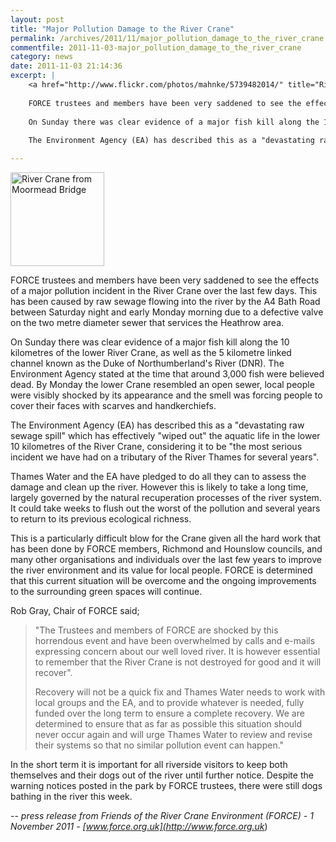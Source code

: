 ```yaml
---
layout: post
title: "Major Pollution Damage to the River Crane"
permalink: /archives/2011/11/major_pollution_damage_to_the_river_crane.html
commentfile: 2011-11-03-major_pollution_damage_to_the_river_crane
category: news
date: 2011-11-03 21:14:36
excerpt: |
    <a href="http://www.flickr.com/photos/mahnke/5739482014/" title="River Crane from Moormead Bridge by Peter M, on Flickr"><img src="/assets/images/2011/5739482014_b3f7cd0310_m.jpg" width="150"  alt="River Crane from Moormead Bridge" class="photo right"></a>
    
    FORCE trustees and members have been very saddened to see the effects of a major pollution incident in the River Crane over the last few days. This has been caused by raw sewage flowing into the river by the A4 Bath Road between Saturday night and early Monday morning due to a defective valve on the two metre diameter sewer that services the Heathrow area.
    
    On Sunday there was clear evidence of a major fish kill along the 10 kilometres of the lower River Crane, as well as the 5 kilometre linked channel known as the Duke of Northumberland's River (DNR).  The Environment Agency stated at the time that around 3,000 fish were believed dead.  By Monday the lower Crane resembled an open sewer, local people were visibly shocked by its appearance and the smell was forcing people to cover their faces with scarves and handkerchiefs.
    
    The Environment Agency (EA) has described this as a "devastating raw sewage spill" which has effectively "wiped out" the aquatic life in the lower 10 kilometres of the River Crane, considering it to be "the most serious incident we have had on a tributary of the River Thames for several years".

---
```


<a href="http://www.flickr.com/photos/mahnke/5739482014/" title="River Crane from Moormead Bridge by Peter M, on Flickr"><img src="/assets/images/2011/5739482014_b3f7cd0310_m.jpg" width="150"  alt="River Crane from Moormead Bridge" class="photo right"></a>

FORCE trustees and members have been very saddened to see the effects of a major pollution incident in the River Crane over the last few days. This has been caused by raw sewage flowing into the river by the A4 Bath Road between Saturday night and early Monday morning due to a defective valve on the two metre diameter sewer that services the Heathrow area.

On Sunday there was clear evidence of a major fish kill along the 10 kilometres of the lower River Crane, as well as the 5 kilometre linked channel known as the Duke of Northumberland's River (DNR). The Environment Agency stated at the time that around 3,000 fish were believed dead. By Monday the lower Crane resembled an open sewer, local people were visibly shocked by its appearance and the smell was forcing people to cover their faces with scarves and handkerchiefs.

The Environment Agency (EA) has described this as a "devastating raw sewage spill" which has effectively "wiped out" the aquatic life in the lower 10 kilometres of the River Crane, considering it to be "the most serious incident we have had on a tributary of the River Thames for several years".

Thames Water and the EA have pledged to do all they can to assess the damage and clean up the river. However this is likely to take a long time, largely governed by the natural recuperation processes of the river system. It could take weeks to flush out the worst of the pollution and several years to return to its previous ecological richness.

This is a particularly difficult blow for the Crane given all the hard work that has been done by FORCE members, Richmond and Hounslow councils, and many other organisations and individuals over the last few years to improve the river environment and its value for local people. FORCE is determined that this current situation will be overcome and the ongoing improvements to the surrounding green spaces will continue.

Rob Gray, Chair of FORCE said;

> "The Trustees and members of FORCE are shocked by this horrendous event and have been overwhelmed by calls and e-mails expressing concern about our well loved river. It is however essential to remember that the River Crane is not destroyed for good and it will recover".
> 
> Recovery will not be a quick fix and Thames Water needs to work with local groups and the EA, and to provide whatever is needed, fully funded over the long term to ensure a complete recovery. We are determined to ensure that as far as possible this situation should never occur again and will urge Thames Water to review and revise their systems so that no similar pollution event can happen."

In the short term it is important for all riverside visitors to keep both themselves and their dogs out of the river until further notice. Despite the warning notices posted in the park by FORCE trustees, there were still dogs bathing in the river this week.

<cite>-- press release from Friends of the River Crane Environment (FORCE) - 1 November 2011 - [www.force.org.uk](http://www.force.org.uk</cite>)
